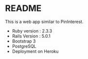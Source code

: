 # README
This is a web app similar to PinInterest.

* Ruby version : 2.3.3
* Rails Version : 5.0.1
* Bootstrap 3
* PostgreSQL
* Deployment on Heroku

